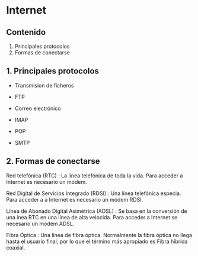 # Internet
## Contenido
1. Principales protocolos
2. Formas de conectarse

## 1. Principales protocolos
* Transmision de ficheros
 * FTP

* Correo electrónico
 * IMAP
 * POP
 * SMTP

## 2. Formas de conectarse
Red telefónica (RTC)
 : La línea telefónica de toda la vida. Para acceder a Internet es necesario un módem.

Red Digital de Servicios Integrado (RDSI)
 : Una línea telefónica especia. Para acceder a a Internet es necesario un módem RDSI.

Línea de Abonado Digital Asimétrica (ADSL)
 : Se basa en la conversión de una ínea RTC en una línea de alta velocida. Para acceder a Internet se necesario un módem ADSL.

Fibra Óptica
 : Una línea de fibra óptica. Normalmente la fibra óptica no llega hasta el usuario final, por lo que el término más apropiado es Fibra híbrida coaxial.


